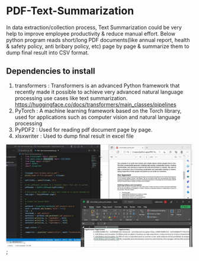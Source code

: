 # PDF-Text-Summarization

In data extraction/collection process, Text Summarization could be very help to improve employee productivity & reduce manual effort. 
Below python program reads short/long PDF documents(like annual report, health & safety policy, anti bribary policy, etc) page by page & summarize them to dump final result into CSV format.

## Dependencies to install
1) transformers : Transformers is an advanced Python framework that recently made it possible to achieve very advanced natural language processing use cases like text summarization. https://huggingface.co/docs/transformers/main_classes/pipelines
2) PyTorch : A machine learning framework based on the Torch library, used for applications such as computer vision and natural language processing
3) PyPDF2 : Used for reading pdf document page by page.
4) xlsxwriter : Used to dump final result in excel file


![This is an image](/PDF-Text-Summarization.JPG);